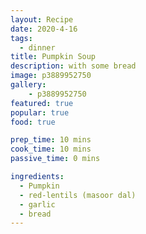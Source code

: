 ```yaml
---
layout: Recipe
date: 2020-4-16
tags:
  - dinner
title: Pumpkin Soup
description: with some bread
image: p3889952750
gallery:
    - p3889952750
featured: true
popular: true
food: true

prep_time: 10 mins
cook_time: 10 mins
passive_time: 0 mins

ingredients:
  - Pumpkin
  - red-lentils (masoor dal)
  - garlic
  - bread
---
```




